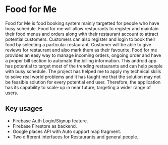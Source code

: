 # Food for Me
Food for Me is food booking system mainly targetted for people who have busy schedule. Food for me will allow restaurants to register and maintain their food menus and orders along with their restaurant account to attract potential customers. Customers can also register and login to book their food by selecting a particular restaurant. Customer will be able to give reviews for restaurant and also mark them as their favourite. Food for me provides an easy way to manage incoming orders, ongoing order and have a proper bill section to automate the billing information. This android app has potential to target most of the trending restaurants and can help people with busy schedule. The project has helped me to apply my technical skills to solve real world problems and it has taught me that the solution may not be feasible solution for every potential end user. Therefore, the application has its capability to scale-up in near future, targeting a wider range of users.

## Key usages
- Firebase Auth Login/Signup feature.
- Firebase Firestore as backend.
- Google places API with Auto support map fragment.
- Two different interfaces for Restaurants and general people.
